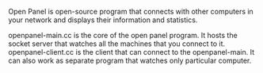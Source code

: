 Open Panel is open-source program that connects with other computers in your network and displays their information and statistics.

openpanel-main.cc is the core of the open panel program. It hosts the socket server that watches all the machines that you connect to it.
openpanel-client.cc is the client that can connect to the openpanel-main. It can also work as separate program that watches only particular computer.